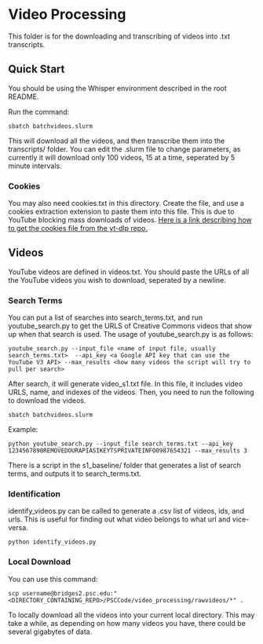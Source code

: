 # Video Processing

This folder is for the downloading and transcribing of videos into .txt transcripts.

## Quick Start

You should be using the Whisper environment described in the root README.

Run the command:

	sbatch batchvideos.slurm

This will download all the videos, and then transcribe them into the transcripts/ folder. You can edit the .slurm file to change parameters, as currently it will download only 100 videos, 15 at a time, seperated by 5 minute intervals.

### Cookies

You may also need cookies.txt in this directory. Create the file, and use a cookies extraction extension to paste them into this file. This is due to YouTube blocking mass downloads of videos. [Here is a link describing how to get the cookies file from the yt-dlp repo.](https://github.com/yt-dlp/yt-dlp/wiki/Extractors#exporting-youtube-cookies)

## Videos

YouTube videos are defined in videos.txt. You should paste the URLs of all the YouTube videos you wish to download, seperated by a newline.

### Search Terms

You can put a list of searches into search_terms.txt, and run youtube_search.py to get the URLS of Creative Commons videos that show up when that search is used. The usage of youtube_search.py is as follows:

	youtube_search.py --input_file <name of input file, usually search_terms.txt>  --api_key <a Google API key that can use the YouTube V3 API> --max_results <how many videos the script will try to pull per search>

After search, it will generate video_s1.txt file. In this file, it includes video URLS, name, and indexes of the videos. Then, you need to run the following to download the videos.

	sbatch batchvideos.slurm

 
Example:

	python youtube_search.py --input_file search_terms.txt --api_key 1234567890REMOVEDOURAPIASIKEYTSPRIVATEINFO0987654321 --max_results 3

There is a script in the s1_baseline/ folder that generates a list of search terms, and outputs it to search_terms.txt.

### Identification

identify_videos.py can be called to generate a .csv list of videos, ids, and urls. This is useful for finding out what video belongs to what url and vice-versa.

	python identify_videos.py

### Local Download

You can use this command:

	scp username@bridges2.psc.edu:"<DIRECTORY_CONTAINING_REPO>/PSCCode/video_processing/rawvideos/*" .

To locally download all the videos into your current local directory. This may take a while, as depending on how many videos you have, there could be several gigabytes of data.
